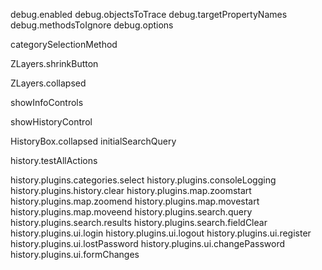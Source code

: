 debug.enabled
debug.objectsToTrace
debug.targetPropertyNames
debug.methodsToIgnore
debug.options

categorySelectionMethod

ZLayers.shrinkButton

ZLayers.collapsed

showInfoControls

showHistoryControl

HistoryBox.collapsed
initialSearchQuery

history.testAllActions

history.plugins.categories.select
history.plugins.consoleLogging
history.plugins.history.clear
history.plugins.map.zoomstart
history.plugins.map.zoomend
history.plugins.map.movestart
history.plugins.map.moveend
history.plugins.search.query
history.plugins.search.results
history.plugins.search.fieldClear
history.plugins.ui.login
history.plugins.ui.logout
history.plugins.ui.register
history.plugins.ui.lostPassword
history.plugins.ui.changePassword
history.plugins.ui.formChanges
